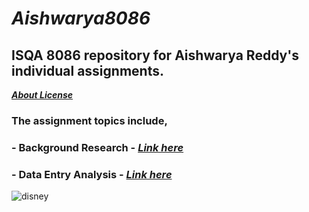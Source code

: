 # **_Aishwarya8086_**
## **ISQA 8086 repository for Aishwarya Reddy's individual assignments.**
[**_About License_**](https://github.com/aishwaryamsd/Aishwarya8086/blob/master/LICENSE)
### **The assignment topics include,**
### - Background Research - [**_Link here_**]()
### - Data Entry Analysis - [**_Link here_**]()
![disney]( https://clip2art.com/images/sadness-clipart-inside-out-9.jpg )
